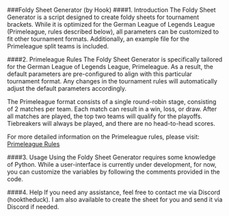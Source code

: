 ###Foldy Sheet Generator (by Hook)
####1. Introduction
The Foldy Sheet Generator is a script designed to create foldy sheets for tournament brackets. While it is optimized for the German League of Legends League (Primeleague, rules described below), all parameters can be customized to fit other tournament formats. Additionally, an example file for the Primeleague split teams is included.

####2. Primeleague Rules
The Foldy Sheet Generator is specifically tailored for the German League of Legends League, Primeleague. As a result, the default parameters are pre-configured to align with this particular tournament format. Any changes in the tournament rules will automatically adjust the default parameters accordingly.

The Primeleague format consists of a single round-robin stage, consisting of 2 matches per team. Each match can result in a win, loss, or draw. After all matches are played, the top two teams will qualify for the playoffs. Tiebreakers will always be played, and there are no head-to-head scores.

For more detailed information on the Primeleague rules, please visit: [Primeleague Rules](https://www.primeleague.gg/statics/rules_general)

####3. Usage
Using the Foldy Sheet Generator requires some knowledge of Python. While a user-interface is currently under development, for now, you can customize the variables by following the comments provided in the code.

####4. Help
If you need any assistance, feel free to contact me via Discord (hooktheduck). I am also available to create the sheet for you and send it via Discord if needed.